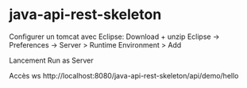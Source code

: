 # java-api-rest-skeleton


Configurer un tomcat avec Eclipse:
Download + unzip
Eclipse -> Preferences -> Server > Runtime Environment > Add

Lancement 
Run as Server

Accès ws 
http://localhost:8080/java-api-rest-skeleton/api/demo/hello
